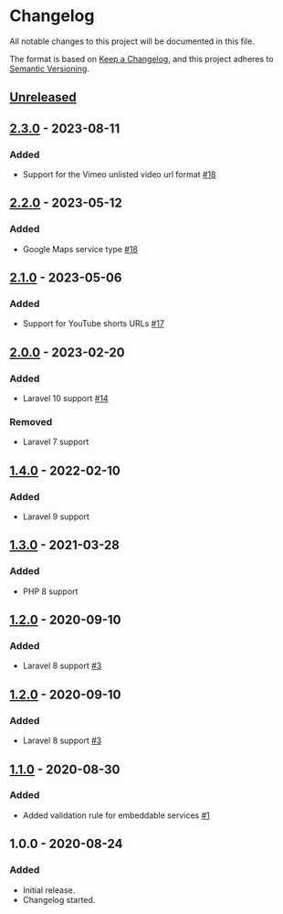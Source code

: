 # Changelog

All notable changes to this project will be documented in this file.

The format is based on [Keep a Changelog](https://keepachangelog.com/en/1.0.0/),
and this project adheres to [Semantic Versioning](https://semver.org/spec/v2.0.0.html).

## [Unreleased](https://github.com/BenSampo/laravel-embed/compare/v2.3.0...master)

## [2.3.0](https://github.com/BenSampo/laravel-embed/compare/v2.2.0...v2.3.0) - 2023-08-11

### Added

- Support for the Vimeo unlisted video url format [#18](https://github.com/BenSampo/laravel-embed/pull/19)

## [2.2.0](https://github.com/BenSampo/laravel-embed/compare/v2.1.0...v2.2.0) - 2023-05-12

### Added

- Google Maps service type [#18](https://github.com/BenSampo/laravel-embed/pull/18)

## [2.1.0](https://github.com/BenSampo/laravel-embed/compare/v2.0.0...v2.1.0) - 2023-05-06

### Added

- Support for YouTube shorts URLs [#17](https://github.com/BenSampo/laravel-embed/pull/17)

## [2.0.0](https://github.com/BenSampo/laravel-embed/compare/v1.4.0...v2.0.0) - 2023-02-20

### Added

- Laravel 10 support [#14](https://github.com/BenSampo/laravel-embed/pull/14)

### Removed

- Laravel 7 support

## [1.4.0](https://github.com/BenSampo/laravel-embed/compare/v1.3.0...v1.4.0) - 2022-02-10

### Added

- Laravel 9 support

## [1.3.0](https://github.com/BenSampo/laravel-embed/compare/v1.2.0...v1.3.0) - 2021-03-28

### Added

- PHP 8 support

## [1.2.0](https://github.com/BenSampo/laravel-embed/compare/v1.1.0...v1.2.0) - 2020-09-10

### Added

- Laravel 8 support [#3](https://github.com/BenSampo/laravel-embed/pull/3)

## [1.2.0](https://github.com/BenSampo/laravel-embed/compare/v1.1.0...v1.2.0) - 2020-09-10

### Added

- Laravel 8 support [#3](https://github.com/BenSampo/laravel-embed/pull/3)

## [1.1.0](https://github.com/BenSampo/laravel-embed/compare/v1.0.0...v1.1.0) - 2020-08-30

### Added

- Added validation rule for embeddable services [#1](https://github.com/BenSampo/laravel-embed/pull/1)

## 1.0.0 - 2020-08-24

### Added

- Initial release.
- Changelog started.
